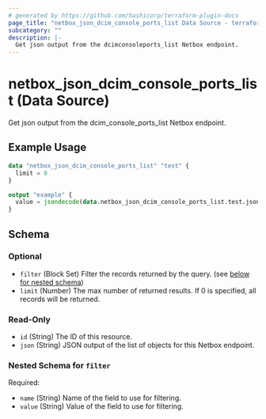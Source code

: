 ```yaml
---
# generated by https://github.com/hashicorp/terraform-plugin-docs
page_title: "netbox_json_dcim_console_ports_list Data Source - terraform-provider-netbox"
subcategory: ""
description: |-
  Get json output from the dcimconsoleports_list Netbox endpoint.
---
```


# netbox_json_dcim_console_ports_list (Data Source)

Get json output from the dcim_console_ports_list Netbox endpoint.

## Example Usage

```terraform
data "netbox_json_dcim_console_ports_list" "test" {
  limit = 0
}

output "example" {
  value = jsondecode(data.netbox_json_dcim_console_ports_list.test.json)
}
```

<!-- schema generated by tfplugindocs -->
## Schema

### Optional

- `filter` (Block Set) Filter the records returned by the query. (see [below for nested schema](#nestedblock--filter))
- `limit` (Number) The max number of returned results. If 0 is specified, all records will be returned.

### Read-Only

- `id` (String) The ID of this resource.
- `json` (String) JSON output of the list of objects for this Netbox endpoint.

<a id="nestedblock--filter"></a>
### Nested Schema for `filter`

Required:

- `name` (String) Name of the field to use for filtering.
- `value` (String) Value of the field to use for filtering.



